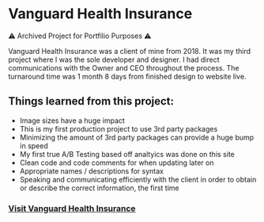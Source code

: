 # Vanguard Health Insurance

⚠️ Archived Project for Portfilio Purposes ⚠️

Vanguard Health Insurance was a client of mine from 2018. It was my third project where I was the sole developer and designer. I had direct communications with the Owner and CEO throughout the process. The turnaround time was 1 month 8 days from finished design to website live.

## Things learned from this project:
- Image sizes have a huge impact
- This is my first production project to use 3rd party packages
- Minimizing the amount of 3rd party packages can provide a huge bump in speed
- My first true A/B Testing based off analtyics was done on this site
- Clean code and code comments for when updating later on
- Appropriate names / descriptions for syntax
- Speaking and communicating efficiently with the client in order to obtain or describe the correct information, the first time

### [Visit Vanguard Health Insurance](https://vanguardhealthinsurance.com/)
